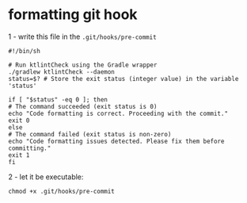 # formatting git hook

1 - write this file in the `.git/hooks/pre-commit`

```
#!/bin/sh

# Run ktlintCheck using the Gradle wrapper
./gradlew ktlintCheck --daemon
status=$? # Store the exit status (integer value) in the variable 'status'

if [ "$status" -eq 0 ]; then
# The command succeeded (exit status is 0)
echo "Code formatting is correct. Proceeding with the commit."
exit 0
else
# The command failed (exit status is non-zero)
echo "Code formatting issues detected. Please fix them before committing."
exit 1
fi
```

2 - let it be executable:

```
chmod +x .git/hooks/pre-commit
```
